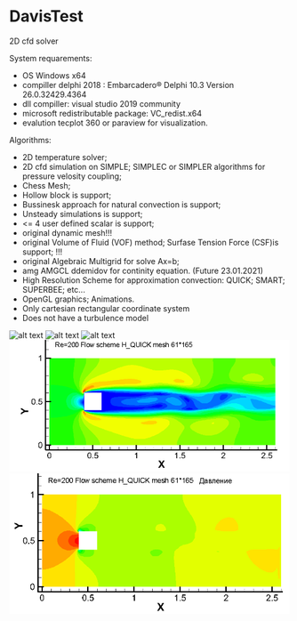 # DavisTest
2D cfd solver

System requarements:
* OS Windows x64
* compiller delphi 2018 : Embarcadero® Delphi 10.3 Version 26.0.32429.4364 
* dll compiller: visual studio 2019 community
* microsoft redistributable package: VC_redist.x64
* evalution tecplot 360 or paraview for visualization.

Algorithms:
* 2D temperature solver;
* 2D cfd simulation on SIMPLE; SIMPLEC or SIMPLER algorithms for pressure velosity coupling;
* Chess Mesh; 
* Hollow block is support;
* Bussinesk approach for natural convection is support;
* Unsteady simulations is support;
* <= 4 user defined scalar is support;
* original dynamic mesh!!!
* original Volume of Fluid (VOF) method; Surfase Tension Force (CSF)is support; !!!
* original Algebraic Multigrid for solve Ax=b;
* amg AMGCL ddemidov for continity equation. (Future 23.01.2021)
* High Resolution Scheme for approximation convection: QUICK; SMART; SUPERBEE; etc...
* OpenGL graphics; Animations.
* Only cartesian rectangular coordinate system
* Does not have a turbulence model

![alt text](https://raw.githubusercontent.com/kirill7785/DavisTest/master/picture/cavity%20Re%3D100/cavity%20Re100.bmp)
![alt text](https://raw.githubusercontent.com/kirill7785/DavisTest/master/picture/davis%20Ra1E3%20Pr0i7/Ra1E3Pr0i7.bmp)
![alt text](https://raw.githubusercontent.com/kirill7785/DavisTest/master/picture/Raley%20Benar%20Ra1E4%20Pr0i7/Raley%20Benar%20Ra%3D1E4.bmp)
![alt text]( https://github.com/kirill7785/DavisTest/blob/master/picture/cylinder%20Re%3D200/Speed%20обтекание%20квадрата.png)
![alt text]( https://github.com/kirill7785/DavisTest/blob/master/picture/cylinder%20Re%3D200/Pressure%20обтекание%20квадрата.png)
